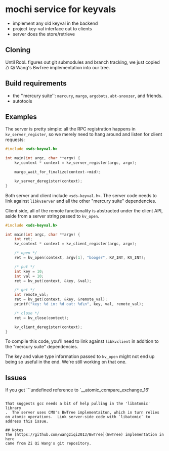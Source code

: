 # mochi service for keyvals

- implement any old keyval in the backend
- project key-val interface out to clients
- server does the store/retrieve

## Cloning

Until RobL figures out git submodules and branch tracking, we just copied Zi Qi Wang's BwTree implementation into our tree.

## Build requirements
- the ''mercury suite'': `mercury`, `margo`, `argobots`, `abt-snoozer`, and friends. 
- autotools

## Examples

The server is pretty simple: all the RPC registration happens in `kv_server_register`, so we merely need to hang around and listen for client requests:

```C
#include <sds-keyval.h>

int main(int argc, char **argv) {
	kv_context * context = kv_server_register(argc, argv);

	margo_wait_for_finalize(context->mid);

	kv_server_deregister(context);
}
```

Both server and client include `<sds-keyval.h>`.  The server code needs to
link against `libkvserver` and all the other "mercury suite" dependencies.

Client side, all of the remote functionality is abstracted under the client API, aside from a server string passed to `kv_open`.

```C
#include <sds-keyval.h>

int main(int argc, char **argv) {
	int ret;
	kv_context * context = kv_client_register(argc, argv);

	/* open */
	ret = kv_open(context, argv[1], "booger", KV_INT, KV_INT);

	/* put */
	int key = 10;
	int val = 10;
	ret = kv_put(context, &key, &val);

	/* get */
	int remote_val;
	ret = kv_get(context, &key, &remote_val);
	printf("key: %d in: %d out: %d\n", key, val, remote_val);

	/* close */
	ret = kv_close(context);

	kv_client_deregister(context);
}
```

To compile this code, you'll need to link against `libkvclient` in addition to the "mercury suite" dependencies.

The key and value type information passed to `kv_open` might not end up being
so useful in the end.  We're still working on that one.


## Issues

If you get 
```undefined reference to `__atomic_compare_exchange_16'
```

That suggests gcc needs a bit of help pulling in the 'libatomic' library
.  The server uses CMU's BwTree implementaiton, which in turn relies on atomic operations.  Link server-side code with `libatomic` to address this issue.

## Notes
The [https://github.com/wangziqi2013/BwTree](BwTree) implementation in here
came from Zi Qi Wang's git repository.
